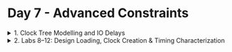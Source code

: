# Day 7 - Advanced Constraints

<details>
    <summary>1. Clock Tree Modelling and IO Delays </summary>

## Clock Tree Modelling and Uncertainty

* Basic constraints
    - Reg2Reg - Clock period
    - Input to Reg - Clock period, Input delay and Input transition
    - Reg to Output - Clock period, Output delay and Output transition

### What needs to be constrained for the clock ?
Clock period. As the clock period limits the time taken. 

* Will the clock arrive at the same time to the flop?
    - In a real scenario, definitely **NO**. The clock is built only during CTS; before that, the clock is an ideal network. But the clock doesn't reach all the flops at the same time. During synthesis, logic is optimized considering an ideal clock network. Should synthesis consider the practicality of the clock network?
      
![img1](https://github.com/Dhruvid98/SFAL-VSD-SoC-Design/blob/main/Day%207/Images/Clock_tree_uncertainty/img1.png)

### Clock Generation and Jitter

* **Jitter**: Stochastic variations of the clock generator.
![img2](https://github.com/Dhruvid98/SFAL-VSD-SoC-Design/blob/main/Day%207/Images/Clock_tree_uncertainty/img2.png)

### Clock Distribution and Skew

* **Skew**: The Timing difference between when a clock signal arrives at one flip-flop versus another within the same clock domain.
![img3](https://github.com/Dhruvid98/SFAL-VSD-SoC-Design/blob/main/Day%207/Images/Clock_tree_uncertainty/img3.png)

![img4](https://github.com/Dhruvid98/SFAL-VSD-SoC-Design/blob/main/Day%207/Images/Clock_tree_uncertainty/img4.png)  

### Factors for Clock Modelling  

![img5](https://github.com/Dhruvid98/SFAL-VSD-SoC-Design/blob/main/Day%207/Images/Clock_tree_uncertainty/img5.png)  
![img6](https://github.com/Dhruvid98/SFAL-VSD-SoC-Design/blob/main/Day%207/Images/Clock_tree_uncertainty/img6.png)  

## IO delays. 

![img1](https://github.com/Dhruvid98/SFAL-VSD-SoC-Design/blob/main/Day%207/Images/IO%20delays/img1.png)

### Getting the Ports and Clock in DC

![img2](https://github.com/Dhruvid98/SFAL-VSD-SoC-Design/blob/main/Day%207/Images/IO%20delays/img2.png)
![img3](https://github.com/Dhruvid98/SFAL-VSD-SoC-Design/blob/main/Day%207/Images/IO%20delays/img3.png)

### Querying the cells in the design 
- Hierarchical pins are nets

![img4](https://github.com/Dhruvid98/SFAL-VSD-SoC-Design/blob/main/Day%207/Images/IO%20delays/img4.png)  

### Clock Distribution 

![img5](https://github.com/Dhruvid98/SFAL-VSD-SoC-Design/blob/main/Day%207/Images/IO%20delays/img5.png)  
![img6](https://github.com/Dhruvid98/SFAL-VSD-SoC-Design/blob/main/Day%207/Images/IO%20delays/img6.png)

### Creating Clock 
- Here DC: Duty Cycle.
  
![img7](https://github.com/Dhruvid98/SFAL-VSD-SoC-Design/blob/main/Day%207/Images/IO%20delays/img7.png)

### Constraining IO Paths

![img8](https://github.com/Dhruvid98/SFAL-VSD-SoC-Design/blob/main/Day%207/Images/IO%20delays/img8.png)  
![img9](https://github.com/Dhruvid98/SFAL-VSD-SoC-Design/blob/main/Day%207/Images/IO%20delays/img9.png)  

</details>

<details>
    <summary>2. Labs 8–12: Design Loading, Clock Creation & Timing Characterization </summary>
	
## Lab 8 - Loading design, get_cells, get_ports and get_nets
 lab8_circuit.v (verilog code)
    
 ```
module lab8_circuit (input rst, input clk , input IN_A , input IN_B , output OUT_Y , output out_clk);
reg REGA , REGB , REGC ; 

always @ (posedge clk , posedge rst)
begin
	if(rst)
	begin
		REGA <= 1'b0;
		REGB <= 1'b0;
		REGC <= 1'b0;
	end
	else
	begin
		REGA <= IN_A | IN_B;
		REGB <= IN_A ^ IN_B;
		REGC <= !(REGA & REGB); 
	end
end

assign OUT_Y = ~REGC;

assign out_clk = clk;

endmodule
 ```

The corresponding circuit for lab8_circuit.v.  
![img1](https://github.com/Dhruvid98/SFAL-VSD-SoC-Design/blob/main/Day%207/Images/Lab1/img1.png)  

Syntax to run the command in DC under /verilog_files folder. ($target_lib and $link_lib are set to .db)

```
csh
dc_shell
read_verilog lab8_circuit.v
link
compile_ultra
```

* Reading the Verilog file should not throw any errors.
    - A useful message for that `Presto compilation completed successfully`: RTL does not have any errors or loading issues. It got loaded successfully.
* The file has inferred 3 registers, 1-bit wide, asynchronous reset type as shown below.

 ![img2](https://github.com/Dhruvid98/SFAL-VSD-SoC-Design/blob/main/Day%207/Images/Lab1/img2.png)

* The compilation shouldn't throw any errors.
![img3](https://github.com/Dhruvid98/SFAL-VSD-SoC-Design/blob/main/Day%207/Images/Lab1/img3.png)

### Commands with get ports
![img4](https://github.com/Dhruvid98/SFAL-VSD-SoC-Design/blob/main/Day%207/Images/Lab1/img4.png)

### Commands with get_cells
![img5](https://github.com/Dhruvid98/SFAL-VSD-SoC-Design/blob/main/Day%207/Images/Lab1/img5.png)

* Reference name of the cell in the library
![img6](https://github.com/Dhruvid98/SFAL-VSD-SoC-Design/blob/main/Day%207/Images/Lab1/img6.png)

The output obtained is sky130_fd_sc_hd__dfrtp_1, where `dfrtp` means `df`: DFF, `r`: asynchronous reset, `p`: positive triggered and `t`: true output (Q).  

* Syntax to know the reference name of a cell or all the cells in the design.
![img7](https://github.com/Dhruvid98/SFAL-VSD-SoC-Design/blob/main/Day%207/Images/Lab1/img7.png)

Command to write DDC of the design
```
write -f ddc -out lab8_circuit.ddc
```

Commands to open design_vision and read ddc file of design in Design Vision GUI.

```
csh
design_vsion
read_ddc lab8_circuit.ddc
```
![img8](https://github.com/Dhruvid98/SFAL-VSD-SoC-Design/blob/main/Day%207/Images/Lab1/img8.png)

```
get_nets * // get all nets of the design in Design Vision
all_connected N1 // to know were is N1 net is connected
```
![img9](https://github.com/Dhruvid98/SFAL-VSD-SoC-Design/blob/main/Day%207/Images/Lab1/img9.png)

* In design digital net can only be driven by **one** driver
  - If there are multiple driver nets -> Logcial level corrupted (inconclusive).
* Latch is a multidriven net because it is working within the standard cell called LATCH. As sizing of cells such as invertor will be taken care of.

![img10](https://github.com/Dhruvid98/SFAL-VSD-SoC-Design/blob/main/Day%207/Images/Lab1/img10.png)  


## Lab 9 - get_pins, get_clocks, querying_clocks.

Syntax to get and read all the pins
```
get_pins * // get all pins
foreach_in_collection my_pin [get_pins *] {
set pin_name [get_object_name $my_pin];
echo $pin_name;
}
```
Below is the output. 
![img1](https://github.com/Dhruvid98/SFAL-VSD-SoC-Design/blob/main/Day%207/Images/Lab2/img1.png)  

Command for different attributes of a pin 
* To check direction of a pin

```
get_attribute [get_pins REGC_reg/RESET_B] direction 
```
* To check whether a pin is clock pin or not.
 - This attibute should only be queried on **input pins**

```
get_attribute [get_pins REGC_reg/RESET_B] clock
```

* To know direction of all pin

```
foreach_in_collection my_pin [get_pins *] {
set my_pin_name [get_object_name $my_pin];
set dir [get_attribute [get_pins $my_pin_name] direction];
echo $my_pin_name $dir;
}
```

Below is the output.  
![img2](https://github.com/Dhruvid98/SFAL-VSD-SoC-Design/blob/main/Day%207/Images/Lab2/img2.png)  

Synatx of query_clk.tcl
* Here we are qureing all the clock pins who's direction is `in`.

```
foreach_in_collection my_pin [get_pins *] {
	set my_pin_name [get_object_name $my_pin];
        set dir [get_attribute [get_pins $my_pin_name] direction];                                                                                              
	if { [regexp $dir in] } {
		if { [get_attribute [get_pins $my_pin_name] clock ] } { 
 			echo $my_pin_name;

		}
	}
}
```

Below is the output. 
![img3](https://github.com/Dhruvid98/SFAL-VSD-SoC-Design/blob/main/Day%207/Images/Lab2/img3.png) 

* Difference betwwen clock and clocks in get_attribute.
  - get_attribute [get_pins $my_pin_name]**clock** : Will tell us whether that pin is meant to receive the clock as per the standard cell library or not.
  - get_attribute [get_pins $my_pin_name]**clocks** : Will tell us what is the name of the clock reaching there. 

![img4](https://github.com/Dhruvid98/SFAL-VSD-SoC-Design/blob/main/Day%207/Images/Lab2/img4.png)  

## Lab 10 - Create_clock waveform.
* The command `current_design` tells the name of top module we are working on.  

Syntax to create a clock and get it's attributes. 
* Here clock is generated with period (per) of 10ns\
* If the `get_attribute [get_clocks MYCLK] is_generated` is false then it is a master clock.

```
create_clock -name MYCLK -per 10 [get_ports clk] // generate the clock
get_clocks * // to know clocks
get_attribute [get_clocks MYCLK] period // period of clock
get_attribute [get_clocks MYCLK] is_generated // to check whether the clock is generated or not
report_clocks * // to know the information about all clock
```
![img1](https://github.com/Dhruvid98/SFAL-VSD-SoC-Design/blob/main/Day%207/Images/Lab10/img1.png)  

* Query the attributes of all clock pin

```
foreach_in_collection my_pin [get_pins *] {
	set my_pin_name [get_object_name $my_pin];
        set dir [get_attribute [get_pins $my_pin_name] direction];                                                                                              
	if { [regexp $dir in] } {
		if { [get_attribute [get_pins $my_pin_name] clock ] } { 
			set clk [get_attribute [get_pins $my_pin_name] clocks];
			set clk_name [get_object_name $clk];
 			echo $my_pin_name $clk_name;

		}
	}
}
```

![img2](https://github.com/Dhruvid98/SFAL-VSD-SoC-Design/blob/main/Day%207/Images/Lab10/img2.png)

* The clock should be created only on **clock port** (on the external port which is meant to receive the clock) or on **clock generator**.
* Do not create a clock on the pin. The clock created on the pin will not reach to any clock pin of any flop

Syntax to remove the clock. (BAD_CLK is clock name)
```
remove_clock BAD_CLK 
```

Syntax to create a clock with different rising/falling time and different duty cycle. 
- The order of command doesn't matter when creating a clock.

```
create_clock -name MYCLK -period 10 [get_ports clk] -wave {5 10} // first_rise:5, first_fall : 10
create_clock -name MYCLK -period 10 -wave {0 2.5} [get_ports clk] // different duty cycle
```
![img3](https://github.com/Dhruvid98/SFAL-VSD-SoC-Design/blob/main/Day%207/Images/Lab10/img3.png)  

## Lab 11 : Clock Network Modelling - Uncertainty, report_timing

![img1](https://github.com/Dhruvid98/SFAL-VSD-SoC-Design/blob/main/Day%207/Images/Lab11/img1.png)  
![img2](https://github.com/Dhruvid98/SFAL-VSD-SoC-Design/blob/main/Day%207/Images/Lab11/img2.png)

Syntax to model different latency
```
set_clock_latency -source 1 [get_clocks MYCLK] // source latency
set_clock_latency 1 [get_clocks MYCLK] // network latency
set_clock_uncertainty 0.5 [get_clocks MYCLK] // max delay or setup
set_clock_uncertainty -hold 0.1 [get_clocks MYCLK] // min delay or hold. 
```
* *By default*, model uncertainty is applied to the maximum delay or setup
  
* If no clock is present, report_timing shows **path is unconstrained**.
![img3](https://github.com/Dhruvid98/SFAL-VSD-SoC-Design/blob/main/Day%207/Images/Lab11/img3.png)

Syntax to report clock to register
```
report_timing -to REGC_reg/D
```
As of now, a latency constraint has not been defined.  

![img5](https://github.com/Dhruvid98/SFAL-VSD-SoC-Design/blob/main/Day%207/Images/Lab11/img5.png)
![img4](https://github.com/Dhruvid98/SFAL-VSD-SoC-Design/blob/main/Day%207/Images/Lab11/img4.png) 

After modeling the clock, setting the clock latency using below commands. 
```
set_clock_latency -source 2 [get_clocks MYCLK]
set_clock_latency 1 [get_clocks MYCLK]
set_clock_uncertainty 0.5 [get_clocks MYCLK]
set_clock_uncertainty -hold 0.1 [get_clocks MYCLK]
```
![img6](https://github.com/Dhruvid98/SFAL-VSD-SoC-Design/blob/main/Day%207/Images/Lab11/img6.png)  

* **What are we checking?**
  - data required time **>** data arrival time
  - slack =  data required time - data arrival time
  
*  Why uncertainity and skew are subtracted from the clock period ?
![img7](https://github.com/Dhruvid98/SFAL-VSD-SoC-Design/blob/main/Day%207/Images/Lab11/img7.png)

Calculations for hold, uncertainty, and skew
- For setup, check happens across one period. 
- For hold, 0 cycle check happens.

![img8](https://github.com/Dhruvid98/SFAL-VSD-SoC-Design/blob/main/Day%207/Images/Lab11/img8.png)  

Syntax to check report_timing for hold/min 
```
report_timing -to REGC_reg/D -dealy -min
```
![img9](https://github.com/Dhruvid98/SFAL-VSD-SoC-Design/blob/main/Day%207/Images/Lab11/img9.png)

#### All Reg2Reg paths are constraints by clock. 

## Lab 12 : IO Delays

</details>
